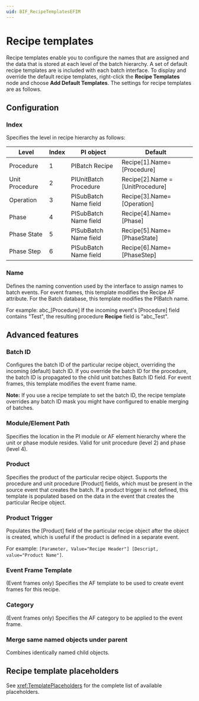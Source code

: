 ```yaml
---
uid: BIF_RecipeTemplatesEFIM
---
```


<!-- Mark Bishop 6/8/21: Modified batch framework topic. -->

# Recipe templates

<!-- Topic requires customization for specific interface -->

Recipe templates enable you to configure the names that are assigned and the data that is stored at each level of the batch hierarchy. A set of default recipe templates are is included with each batch interface. To display and override the default recipe templates, right-click the **Recipe Templates** node and choose **Add Default Templates**. The settings for recipe templates are as follows.

## Configuration

### Index

Specifies the level in recipe hierarchy as follows:

| Level | Index | PI object | Default |
| ----- | ----- | --------- | ------- |
| Procedure | 1 | PIBatch Recipe | Recipe[1].Name=[Procedure] |
| Unit Procedure | 2 | PIUnitBatch Procedure | Recipe[2].Name = [UnitProcedure] |
| Operation | 3 | PISubBatch Name field | Recipe[3].Name=[Operation] |
| Phase | 4 | PISubBatch Name field | Recipe[4].Name=[Phase] |
|Phase State | 5 | PISubBatch Name field | Recipe[5].Name=[PhaseState] |
| Phase Step | 6 | PISubBatch Name field | Recipe[6].Name=[PhaseStep] |

### Name

Defines the naming convention used by the interface to assign names to batch events. For event frames, this template modifies the Recipe AF attribute. For the Batch database, this template modifies the PIBatch name.

For example: abc_[Procedure] If the incoming event's [Procedure] field contains "Test", the resulting procedure **Recipe** field is "abc_Test".

## Advanced features

### Batch ID

Configures the batch ID of the particular recipe object, overriding the incoming (default) batch ID. If you override the batch ID for the procedure, the batch ID is propagated to the child unit batches Batch ID field. For event frames, this template modifies the event frame name.
        
**Note:** If you use a recipe template to set the batch ID, the recipe template overrides any batch ID mask you might have configured to enable merging of batches.

### Module/Element Path

Specifies the location in the PI module or AF element hierarchy where the unit or phase module resides. Valid for unit procedure (level 2) and phase (level 4). 

### Product

Specifies the product of the particular recipe object. Supports the procedure and unit procedure [Product] fields, which must be present in the source event that creates the batch. If a product trigger is not defined, this template is populated based on the data in the event that creates the particular Recipe object. 

### Product Trigger

Populates the [Product] field of the particular recipe object after the object is created, which is useful if the product is defined in a separate event.

For example: `[Parameter, Value="Recipe Header"] [Descript, value="Product Name"]`.

### Event Frame Template

(Event frames only) Specifies the AF template to be used to create event frames for this recipe. 

### Category

(Event frames only) Specifies the AF category to be applied to the event frame. 

### Merge same named objects under parent

Combines identically named child objects. 

<!-- Mark Bishop 6/8/21: Added content for ABB 800xA. -->

## Recipe template placeholders

See <xref:TemplatePlaceholders> for the complete list of available placeholders.
